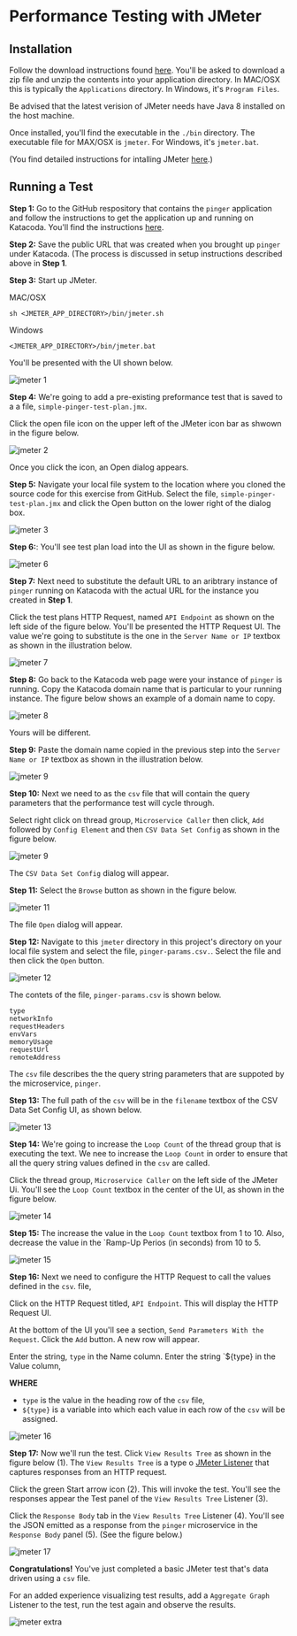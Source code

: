 # Performance Testing with JMeter

## Installation

Follow the download instructions found [here](https://jmeter.apache.org/download_jmeter.cgi). You'll be asked to download a zip file and unzip the contents into your application directory. In MAC/OSX this is typically the `Applications` directory. In Windows, it's `Program Files`.

Be advised that the latest verision of JMeter needs have Java 8 installed on the host machine.

Once installed, you'll find the executable in the `./bin` directory. The executable file for MAX/OSX is `jmeter`. For Windows, it's `jmeter.bat`.

(You find detailed instructions for intalling JMeter [here](https://jmeter.apache.org/usermanual/get-started.html#install).)

## Running a Test

**Step 1:** Go to the GitHub respository that contains the `pinger` application and follow the instructions to get the application up and running on Katacoda. You'll find the instructions [here](https://github.com/GeorgeNiece/pinger#building-and-running-pinger-as-a-docker-container-on-katacoda).

**Step 2:** Save the public URL that was created when you brought up `pinger` under Katacoda. (The process is discussed in setup instructions described above in **Step 1**.

**Step 3:** Start up JMeter.

MAC/OSX

`sh <JMETER_APP_DIRECTORY>/bin/jmeter.sh`

Windows

`<JMETER_APP_DIRECTORY>/bin/jmeter.bat`

You'll be presented with the UI shown below.

![jmeter 1](./images/jmeter/jmeter-01.png)


**Step 4:** We're going to add a pre-existing preformance test that is saved to a a file, `simple-pinger-test-plan.jmx`.

Click the open file icon on the upper left of the JMeter icon bar as shwown in the figure below.

![jmeter 2](./images/jmeter/jmeter-02.png)

Once you click the icon, an Open dialog appears.

**Step 5:** Navigate your local file system to the location where you cloned the source code for this exercise from GitHub. Select the file,  `simple-pinger-test-plan.jmx` and click the Open button on the lower right of the dialog box.

![jmeter 3](./images/jmeter/jmeter-03.png)

**Step 6:**: You'll see test plan load into the UI as shown in the figure below.

![jmeter 6](./images/jmeter/jmeter-04.png)

**Step 7:** Next need to substitute the default URL to an aribtrary instance of `pinger` running on Katacoda with the actual URL for the instance you created in **Step 1**.

Click the test plans HTTP Request, named `API Endpoint` as shown on the left side of the figure below. You'll be presented the HTTP Request UI. The value we're going to substitute is the one in the `Server Name or IP` textbox as shown in the illustration below.

![jmeter 7](./images/jmeter/jmeter-05.png)

**Step 8:** Go back to the Katacoda web page were your instance of `pinger` is running. Copy the Katacoda domain name that is particular to your running instance. The figure below shows an example of a domain name to copy.

![jmeter 8](./images/jmeter/jmeter-06.png)

Yours will be different.

**Step 9:** Paste the domain name copied in the previous step into the `Server Name or IP` textbox as shown in the illustration below.

![jmeter 9](./images/jmeter/jmeter-07.png)

**Step 10:** Next we need to as the `csv` file that will contain the query parameters that the performance test will cycle through.

Select right click on thread group, `Microservice Caller` then click, `Add` followed by `Config Element` and then `CSV Data Set Config` as shown in the figure below.

![jmeter 9](./images/jmeter/jmeter-08a.png)

The `CSV Data Set Config` dialog will appear.

**Step 11:** Select the `Browse` button as shown in the figure below.

![jmeter 11](./images/jmeter/jmeter-08b.png)

The file `Open` dialog will appear.

**Step 12:** Navigate to this `jmeter` directory in this project's directory on your local file system and select the file, `pinger-params.csv.`. Select the file and then click the `Open` button.

![jmeter 12](./images/jmeter/jmeter-09.png)

The contets of the file, `pinger-params.csv` is shown below.

```text
type
networkInfo
requestHeaders
envVars
memoryUsage
requestUrl
remoteAddress
```
The `csv` file describes the the query string parameters that are suppoted by the microservice, `pinger`.

**Step 13:** The full path of the `csv` will be in the `filename` textbox of the CSV Data Set Config UI, as shown below. 

![jmeter 13](./images/jmeter/jmeter-10.png)

**Step 14:** We're going to increase the `Loop Count` of the thread group that is executing the text. We nee to increase the `Loop Count` in order to ensure that all the query string values defined in the  `csv` are called.

Click the thread group, `Microservice Caller` on the left side of the JMeter Ui. You'll see the `Loop Count` textbox in the center of the UI, as shown in the figure below.

![jmeter 14](./images/jmeter/jmeter-11.png)

**Step 15:** The increase the value in the `Loop Count` textbox from 1 to 10. Also, decrease the value in the `Ramp-Up Perios (in seconds) from 10 to 5.

![jmeter 15](./images/jmeter/jmeter-12.png)

**Step 16:** Next we need to configure the HTTP Request to call the values defined in the `csv`. file,

Click on the HTTP Request titled, `API Endpoint`. This will display the HTTP Request UI.

At the bottom of the UI you'll see a section, `Send Parameters With the Request`. Click the `Add` button. A new row will appear.

Enter the string, `type` in the Name column. Enter the string `${type} in the Value column,

**WHERE**

* `type` is the value in the heading row of the `csv` file,
*  `${type}` is a variable into which each value in each row of the `csv` will be assigned.

![jmeter 16](./images/jmeter/jmeter-13.png)

**Step 17:** Now we'll run the test. Click `View Results Tree` as shown in the figure below (1).  The `View Results Tree` is a type o [JMeter Listener](https://jmeter.apache.org/usermanual/listeners.html) that captures responses from an HTTP request.

Click the green Start arrow icon (2). This will invoke the test. You'll see the responses appear the Test panel of the `View Results Tree` Listener (3).

Click the `Response Body` tab in the `View Results Tree` Listener (4). You'll see the JSON emitted as a response from the `pinger` microservice in the `Response Body` panel (5). (See the figure below.) 

![jmeter 17](./images/jmeter/jmeter-14.png)

**Congratulations!** You've just completed a basic JMeter test that's data driven using a `csv` file.

For an added experience visualizing test results, add a `Aggregate Graph` Listener to the test, run the test again and observe the results.

![jmeter extra](./images/jmeter/jmeter-15.png)